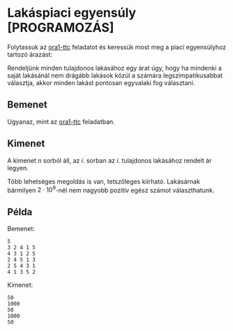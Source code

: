 # Lakáspiaci egyensúly [PROGRAMOZÁS]

Folytassuk az [ora1-ttc](../ora1-ttc/) feladatot és keressük most meg a piaci
egyensúlyhoz tartozó árazást:

Rendeljünk minden tulajdonos lakásához egy árat úgy, hogy ha mindenki a
saját lakásánál nem drágább lakások közül a számára legszimpatikusabbat
választja, akkor minden lakást pontosan egyvalaki fog választani.

## Bemenet

Ugyanaz, mint az [ora1-ttc](../ora1-ttc/) feladatban.

## Kimenet

A kimenet $n$ sorból áll, az $i$. sorban az $i$. tulajdonos lakásához rendelt ár legyen.

Több lehetséges megoldás is van, tetszőleges kiírható. Lakásárnak bármilyen
$2 \cdot 10^9$-nél nem nagyobb pozitív egész számot választhatunk.

## Példa

Bemenet:
```
5
3 2 4 1 5
4 3 1 2 5
2 4 5 1 3
2 5 4 3 1
4 1 3 5 2
```

Kimenet:
```
50
1000
50
1000
50
```
